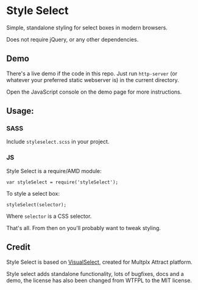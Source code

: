 # Style Select

Simple, standalone styling for select boxes in modern browsers.

Does not require jQuery, or any other dependencies.

## Demo

There's a live demo if the code in this repo. Just run `http-server` (or whatever your preferred static webserver is) in the current directory.

Open the JavaScript console on the demo page for more instructions.

## Usage:

### SASS

Include `styleselect.scss` in your project.

### JS

Style Select is a require/AMD module:

    var styleSelect = require('styleSelect');

To style a select box:

    styleSelect(selector);

Where `selector` is a CSS selector.

That's all. From then on you'll probably want to tweak styling.

## Credit

Style Select is based on [VisualSelect](https://github.com/LeslieOA/VisualSelect), created for Multplx Attract platform.

Style select adds standalone functionality, lots of bugfixes, docs and a demo, the license has also been changed from WTFPL to the MIT license.